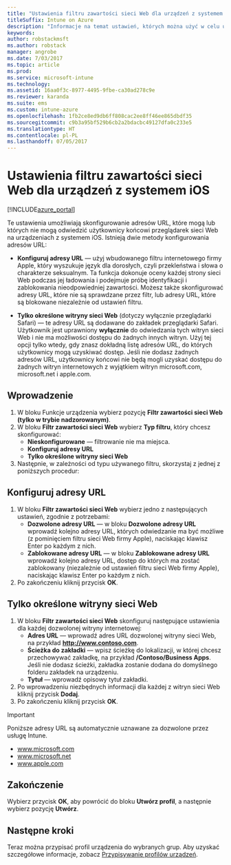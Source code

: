 ```yaml
---
title: "Ustawienia filtru zawartości sieci Web dla urządzeń z systemem iOS w usłudze Intune"
titleSuffix: Intune on Azure
description: "Informacje na temat ustawień, których można użyć w celu umożliwienia i zablokowania dostępu do witryn sieci Web z urządzeń z systemem iOS."
keywords: 
author: robstackmsft
ms.author: robstack
manager: angrobe
ms.date: 7/03/2017
ms.topic: article
ms.prod: 
ms.service: microsoft-intune
ms.technology: 
ms.assetid: 16aa0f3c-8977-4495-9fbe-ca30ad278c9e
ms.reviewer: karanda
ms.suite: ems
ms.custom: intune-azure
ms.openlocfilehash: 1fb2ce8ed9db6ff808cac2ee8ff46ee865dbdf35
ms.sourcegitcommit: c9b3a95bf529b6cb2a2bdacbc49127dfa0c233e5
ms.translationtype: HT
ms.contentlocale: pl-PL
ms.lasthandoff: 07/05/2017
---
```

# <a name="web-content-filter-settings-for-ios-devices"></a>Ustawienia filtru zawartości sieci Web dla urządzeń z systemem iOS

[!INCLUDE[azure_portal](./includes/azure_portal.md)]

Te ustawienia umożliwiają skonfigurowanie adresów URL, które mogą lub których nie mogą odwiedzić użytkownicy końcowi przeglądarek sieci Web na urządzeniach z systemem iOS. Istnieją dwie metody konfigurowania adresów URL:

- **Konfiguruj adresy URL** — użyj wbudowanego filtru internetowego firmy Apple, który wyszukuje język dla dorosłych, czyli przekleństwa i słowa o charakterze seksualnym. Ta funkcja dokonuje oceny każdej strony sieci Web podczas jej ładowania i podejmuje próbę identyfikacji i zablokowania nieodpowiedniej zawartości. Możesz także skonfigurować adresy URL, które nie są sprawdzane przez filtr, lub adresy URL, które są blokowane niezależnie od ustawień filtru.

- **Tylko określone witryny sieci Web** (dotyczy wyłącznie przeglądarki Safari) — te adresy URL są dodawane do zakładek przeglądarki Safari. Użytkownik jest uprawniony **wyłącznie** do odwiedzania tych witryn sieci Web i nie ma możliwości dostępu do żadnych innych witryn. Użyj tej opcji tylko wtedy, gdy znasz dokładną listę adresów URL, do których użytkownicy mogą uzyskiwać dostęp.
Jeśli nie dodasz żadnych adresów URL, użytkownicy końcowi nie będą mogli uzyskać dostępu do żadnych witryn internetowych z wyjątkiem witryn microsoft.com, microsoft.net i apple.com.



## <a name="get-started"></a>Wprowadzenie

1. W bloku Funkcje urządzenia wybierz pozycję **Filtr zawartości sieci Web (tylko w trybie nadzorowanym)**.
2. W bloku **Filtr zawartości sieci Web** wybierz **Typ filtru**, który chcesz skonfigurować:
    - **Nieskonfigurowane** — filtrowanie nie ma miejsca.
    - **Konfiguruj adresy URL**
    - **Tylko określone witryny sieci Web**
3. Następnie, w zależności od typu używanego filtru, skorzystaj z jednej z poniższych procedur:


## <a name="configure-urls"></a>Konfiguruj adresy URL

1. W bloku **Filtr zawartości sieci Web** wybierz jedno z następujących ustawień, zgodnie z potrzebami:
    - **Dozwolone adresy URL** — w bloku **Dozwolone adresy URL** wprowadź kolejno adresy URL, których odwiedzanie ma być możliwe (z pominięciem filtru sieci Web firmy Apple), naciskając klawisz Enter po każdym z nich.
    - **Zablokowane adresy URL** — w bloku **Zablokowane adresy URL** wprowadź kolejno adresy URL, dostęp do których ma zostać zablokowany (niezależnie od ustawień filtru sieci Web firmy Apple), naciskając klawisz Enter po każdym z nich.
2. Po zakończeniu kliknij przycisk **OK**.


## <a name="specific-websites-only"></a>Tylko określone witryny sieci Web

1. W bloku **Filtr zawartości sieci Web** skonfiguruj następujące ustawienia dla każdej dozwolonej witryny internetowej:
    - **Adres URL** — wprowadź adres URL dozwolonej witryny sieci Web, na przykład **http://www.contoso.com**.
    - **Ścieżka do zakładki** — wpisz ścieżkę do lokalizacji, w której chcesz przechowywać zakładkę, na przykład **/Contoso/Business Apps**. Jeśli nie dodasz ścieżki, zakładka zostanie dodana do domyślnego folderu zakładek na urządzeniu.
    - **Tytuł** — wprowadź opisowy tytuł zakładki.
2. Po wprowadzeniu niezbędnych informacji dla każdej z witryn sieci Web kliknij przycisk **Dodaj**.
3. Po zakończeniu kliknij przycisk **OK**.

>[!IMPORTANT] 
> Poniższe adresy URL są automatycznie uznawane za dozwolone przez usługę Intune.
> - www.microsoft.com
> - www.microsoft.net
> - www.apple.com

## <a name="finish-up"></a>Zakończenie

Wybierz przycisk **OK**, aby powrócić do bloku **Utwórz profil**, a następnie wybierz pozycję **Utwórz**.

## <a name="next-steps"></a>Następne kroki

Teraz można przypisać profil urządzenia do wybranych grup. Aby uzyskać szczegółowe informacje, zobacz [Przypisywanie profilów urządzeń](device-profile-assign.md).

